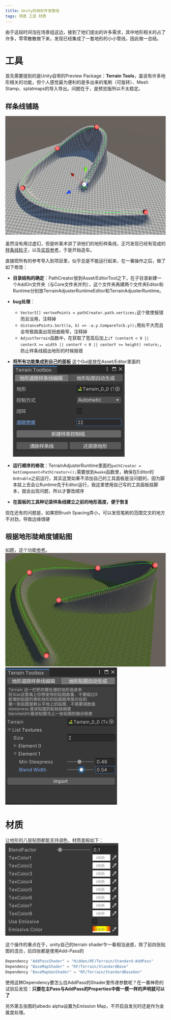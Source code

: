 ```yaml
---
title: Unity的地形开发管线
tags: 场景 工具 材质
---
```


由于这段时间泡在场景组这边，接到了他们提出的许多需求，其中地形相关的占了许多，零零散散做下来，发现已经集成了一套地形的小小管线，因此做一总结。

# 工具

首先需要提到的是Unity自带的Preview Package：**Terrain Tools**，虽说有许多地形相关的功能，但个人感觉最为便利的是多出来的笔刷（可旋转）、Mesh Stamp、splatmaps的导入导出。问题在于，是预览版所以不太稳定。

## 样条线铺路

![样条线](/assets/images/unity-terrain-tools/spline.png)

虽然没有用过虚幻，但是听美术讲了讲他们的地形样条线，正巧发现已经有现成的[样条线轮子](https://assetstore.unity.com/packages/tools/utilities/b-zier-path-creator-136082)，以及[实现参考](https://forum.unity.com/threads/adjust-terrain-along-a-spline.929658/)，于是开始造车。

直接把所有的参考导入到项目里，似乎总是不能运行起来，在一番操作之后，做了如下修改：

- **目录结构的确定**：PathCreator放到Asset/EditorTool之下，在子目录新建一个AddOn文件夹（与Core文件夹并列），这个文件夹再建两个文件夹Editor和Runtime分别放TerrainAdjusterRuntimeEditor和TerrainAdjusterRuntime。

- **bug处理**：
    - `Vector3[] vertexPoints = pathCreator.path.vertices;`这个致使报错而且没用，注释掉
    - `distancePoints.Sort((a, b) => -a.y.CompareTo(b.y));`用处不大而且会导致路面出现扭曲极窄，注释掉
    - `AdjustTerrain`函数中，在获取了宽高后加上`if (centerX < 0 || centerX >= width || centerY < 0 || centerY >= height) return;`，防止样条线超出地形的时候报错

- **将所有功能集成到自己的面板** 这个Gui是放在Asset/Editor里面的
![样条线](/assets/images/unity-terrain-tools/splineToolGui.png)

- **运行顺序的修改**：TerrainAdjusterRuntime里面的`pathCreator = GetComponent<PathCreator>();`需要放到`Awake`函数里，确保在Editor的`OnEnable`之前运行，其实这里如果不添加自己的工具面板是没问题的，因为脚本挂上去会让Runtime先于Editor运行，我这里使用自己写的工具面板挂脚本，就会出现问题，所以才要改顺序

- **在面板的工具种记录样条线建立之前的地形高度，便于恢复**

现在还有的问题是，如果把Brush Spacing弄小，可以发现笔刷的范围交叉的地方不对劲，导致边缘很硬

## 根据地形陡峭度铺贴图

如题，这个功能[参考](https://alastaira.wordpress.com/2013/11/14/procedural-terrain-splatmapping/)。
![地形贴图](/assets/images/unity-terrain-tools/steepBasedTex.png)
![地形贴图面板](/assets/images/unity-terrain-tools/steepBasedTexEditor.png)


# 材质

让地形的八层贴图都能支持调色，材质面板如下：
![地形贴图面板](/assets/images/unity-terrain-tools/terrainMaterial.png)

这个操作的重点在于，unity自己的terrain shader乍一看相当迷惑，除了前四张贴图的混合，后四张都是使用Add-Pass的

```c
Dependency "AddPassShader" = "Hidden/RF/Terrain/Standard-AddPass"
Dependency "BaseMapShader" = "RF/Terrain/StandardBase"
Dependency "BaseMapGenShader" = "RF/Terrain/StandardBaseGen"
```

使用这种Dependency要怎么往AddPass的Shader里传递参数呢？在一番神奇的试验后发现：**只要在主Pass与AddPass的Properties中做一模一样的声明就可以了**

另外第五张图的albedo alpha设置为Emission Map，不开启自发光时还是作为金属度处理。